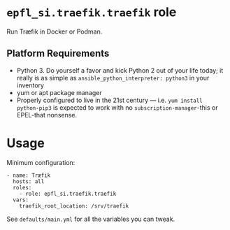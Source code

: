 # `epfl_si.traefik.traefik` role

Run Træfik in Docker or Podman.


## Platform Requirements

- Python 3. Do yourself a favor and kick Python 2 out of your life today; it really is as simple as `ansible_python_interpreter: python3` in your inventory
- yum or apt package manager
- Properly configured to live in the 21st century — i.e. `yum install python-pip3` is expected to work with no `subscription-manager`-this or EPEL-that nonsense.

# Usage

Minimum configuration:

```
- name: Træfik
  hosts: all
  roles:
    - role: epfl_si.traefik.traefik
  vars:
    traefik_root_location: /srv/traefik
```

See `defaults/main.yml` for all the variables you can tweak.
